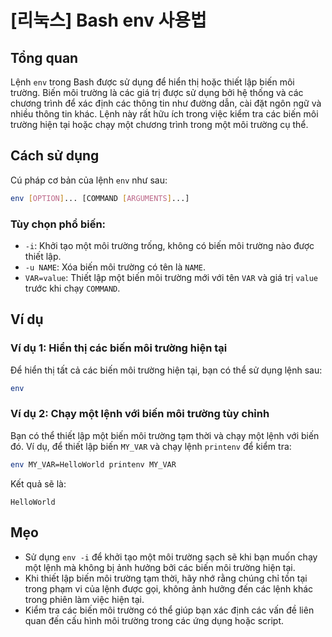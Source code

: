 # [리눅스] Bash env 사용법

## Tổng quan
Lệnh `env` trong Bash được sử dụng để hiển thị hoặc thiết lập biến môi trường. Biến môi trường là các giá trị được sử dụng bởi hệ thống và các chương trình để xác định các thông tin như đường dẫn, cài đặt ngôn ngữ và nhiều thông tin khác. Lệnh này rất hữu ích trong việc kiểm tra các biến môi trường hiện tại hoặc chạy một chương trình trong một môi trường cụ thể.

## Cách sử dụng
Cú pháp cơ bản của lệnh `env` như sau:

```bash
env [OPTION]... [COMMAND [ARGUMENTS]...]
```

### Tùy chọn phổ biến:
- `-i`: Khởi tạo một môi trường trống, không có biến môi trường nào được thiết lập.
- `-u NAME`: Xóa biến môi trường có tên là `NAME`.
- `VAR=value`: Thiết lập một biến môi trường mới với tên `VAR` và giá trị `value` trước khi chạy `COMMAND`.

## Ví dụ
### Ví dụ 1: Hiển thị các biến môi trường hiện tại
Để hiển thị tất cả các biến môi trường hiện tại, bạn có thể sử dụng lệnh sau:

```bash
env
```

### Ví dụ 2: Chạy một lệnh với biến môi trường tùy chỉnh
Bạn có thể thiết lập một biến môi trường tạm thời và chạy một lệnh với biến đó. Ví dụ, để thiết lập biến `MY_VAR` và chạy lệnh `printenv` để kiểm tra:

```bash
env MY_VAR=HelloWorld printenv MY_VAR
```

Kết quả sẽ là:
```
HelloWorld
```

## Mẹo
- Sử dụng `env -i` để khởi tạo một môi trường sạch sẽ khi bạn muốn chạy một lệnh mà không bị ảnh hưởng bởi các biến môi trường hiện tại.
- Khi thiết lập biến môi trường tạm thời, hãy nhớ rằng chúng chỉ tồn tại trong phạm vi của lệnh được gọi, không ảnh hưởng đến các lệnh khác trong phiên làm việc hiện tại.
- Kiểm tra các biến môi trường có thể giúp bạn xác định các vấn đề liên quan đến cấu hình môi trường trong các ứng dụng hoặc script.